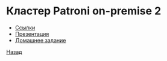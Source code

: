 # Кластер Patroni on-premise 2

- [Ссылки](material/Links.md)
- [Презентация](material/06_PG2_Patroni_on_premisedf.pdf)
- [Домашнее задание](hw/README.md)

[Назад](../README.md)